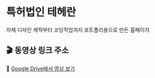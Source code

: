 # 특허법인 테헤란
자체 디자인 제작부터 코딩작업까지 포트폴리용으로 만든 홈페이지  

## 🎬 동영상 링크 주소

📁 [Google Drive에서 영상 보기](https://drive.google.com/drive/folders/1uYddi-LhydhCEtRwcWJe7Rt4tZ8KCiFI)
